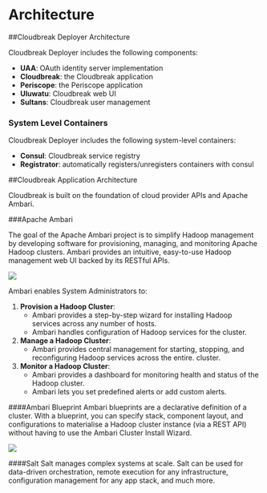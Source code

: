 # Architecture

##Cloudbreak Deployer Architecture

Cloudbreak Deployer includes the following components:  
- **UAA**: OAuth identity server implementation
- **Cloudbreak**: the Cloudbreak application
- **Periscope**: the Periscope application
- **Uluwatu**: Cloudbreak web UI
- **Sultans**: Cloudbreak user management

### System Level Containers

Cloudbreak Deployer includes the following system-level containers:
- **Consul**: Cloudbreak service registry
- **Registrator**: automatically registers/unregisters containers with consul

##Cloudbreak Application Architecture

Cloudbreak is built on the foundation of cloud provider APIs and Apache Ambari.

###Apache Ambari

The goal of the Apache Ambari project is to simplify Hadoop management by developing software for provisioning, managing, and monitoring Apache Hadoop clusters. Ambari provides an intuitive, easy-to-use Hadoop management web UI backed by its RESTful APIs.

![](https://raw.githubusercontent.com/sequenceiq/cloudbreak/master/docs/images/ambari-overview.png)

Ambari enables System Administrators to: 

  1. **Provision a Hadoop Cluster**:  
     * Ambari provides a step-by-step wizard for installing Hadoop services across any number of hosts.
     * Ambari handles configuration of Hadoop services for the cluster.
  2. **Manage a Hadoop Cluster**:  
     * Ambari provides central management for starting, stopping, and reconfiguring Hadoop services across the entire.
   cluster.
  3. **Monitor a Hadoop Cluster**:  
     * Ambari provides a dashboard for monitoring health and status of the Hadoop cluster.
     * Ambari lets you set predefined alerts or add custom alerts.

####Ambari Blueprint
Ambari blueprints are a declarative definition of a cluster. With a blueprint, you can specify stack, component
 layout, and configurations to materialise a Hadoop cluster instance (via a REST API) without having to use the Ambari
  Cluster Install Wizard.

![](https://raw.githubusercontent.com/sequenceiq/cloudbreak/master/docs/images/ambari-create-cluster.png)

####Salt
Salt manages complex systems at scale. Salt can be used for data-driven orchestration, remote execution for any infrastructure, configuration management for any app stack, and much more.
